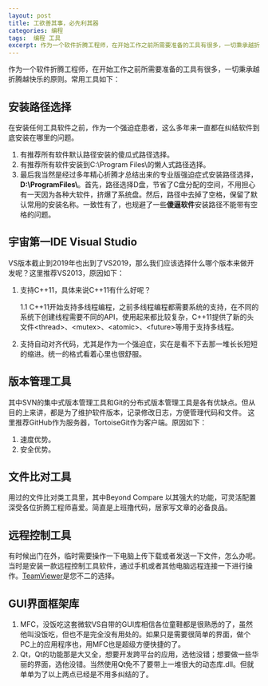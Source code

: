 ```yaml
---
layout: post
title: 工欲善其事，必先利其器
categories: 编程
tags:  编程 工具
excerpt: 作为一个软件折腾工程师，在开始工作之前所需要准备的工具有很多，一切秉承越折腾越快乐的原则。
---
```


作为一个软件折腾工程师，在开始工作之前所需要准备的工具有很多，一切秉承越折腾越快乐的原则。常用工具如下：

## 安装路径选择

在安装任何工具软件之前，作为一个强迫症患者，这么多年来一直都在纠结软件到底安装在哪里的问题。

1. 有推荐所有软件默认路径安装的傻瓜式路径选择。
2. 有推荐所有软件安装到C:\Program Files\的懒人式路径选择。
3. 最后我当然是经过多年精心折腾才总结出来的专业版强迫症式安装路径选择，**D:\\ProgramFiles\\**。首先，路径选择D盘，节省了C盘分配的空间，不用担心有一天因为各种大软件，挤爆了系统盘。然后，路径中去掉了空格，保留了默认常用的安装名称。一致性有了，也规避了一些**傻逼软件**安装路径不能带有空格的问题。 

## 宇宙第一IDE Visual Studio

VS版本截止到2019年也出到了VS2019，那么我们应该选择什么哪个版本来做开发呢？这里推荐VS2013，原因如下：

1. 支持C++11，具体来说C++11有什么好呢？

    1.1 C++11开始支持多线程编程，之前多线程编程都需要系统的支持，在不同的系统下创建线程需要不同的API，使用起来都比较复杂，C++11提供了新的头文件&lt;thread>、&lt;mutex>、&lt;atomic>、&lt;future>等用于支持多线程。
2. 支持自动对齐代码，尤其是作为一个强迫症，实在是看不下去那一堆长长短短的缩进。统一的格式看着心里也很舒服。

## 版本管理工具

其中SVN的集中式版本管理工具和Git的分布式版本管理工具是各有优缺点。但从目的上来讲，都是为了维护软件版本，记录修改日志，方便管理代码和文件。
这里推荐GitHub作为服务器，TortoiseGit作为客户端。原因如下：

1. 速度优势。
2. 安全优势。

## 文件比对工具

用过的文件比对类工具里，其中Beyond Compare 以其强大的功能，可灵活配置深受各位折腾工程师喜爱。简直是上班撸代码，居家写文章的必备良品。

## 远程控制工具

有时候出门在外，临时需要操作一下电脑上传下载或者发送一下文件，怎么办呢。当时是安装一款远程控制工具软件，通过手机或者其他电脑远程连接一下进行操作。[TeamViewer](https://www.teamviewer.com/cn/download/windows/)是您不二的选择。

## GUI界面框架库

1. MFC，没饭吃这套微软VS自带的GUI库相信各位童鞋都是很熟悉的了，虽然他叫没饭吃，但也不是完全没有用处的。如果只是需要很简单的界面，做个PC上的应用程序也，用MFC也是超级方便快捷的了。
2. Qt，Qt的功能那是大又全，想要开发跨平台的应用，选他没错；想要做一些华丽的界面，选他没错。当然使用Qt免不了要带上一堆很大的动态库.dll。但就单单为了以上两点已经是不用多纠结的了。
